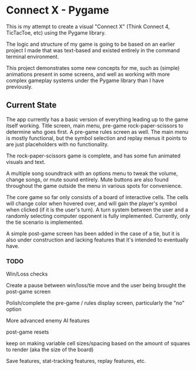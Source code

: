 # Connect X - Pygame

This is my attempt to create a visual "Connect X" (Think Connect 4, TicTacToe, etc) using the Pygame library. 

The logic and structure of my game is going to be based on an earlier project I made that was text-based and existed
entirely in the command terminal environment. 

This project demonstrates some new concepts for me, such as (simple) animations present in some screens, and well as 
working with more complex gameplay systems under the Pygame library than I have previously. 

## Current State

The app currently has a basic version of everything leading up to the game itself working. Title screen, main menu,
pre-game rock-paper-scissors to determine who goes first. A pre-game rules screen as well. The main menu is mostly 
functional, but the symbol selection and replay menus it points to are just placeholders with no functionality. 

The rock-paper-scissors game is complete, and has some fun animated visuals and text. 

A multiple song soundtrack with an options menu to tweak the volume, change songs, or mute sound entirely. Mute buttons
are also found throughout the game outside the menu in various spots for convenience. 

The core game so far only consists of a board of interactive cells. The cells will change color when hovered over, and 
will gain the player's symbol when clicked (if it is the user's turn). A turn system between the user and a randomly 
selecting computer opponent is fully implemented. Currently, only the tie scenario is implemented.

A simple post-game screen has been added in the case of a tie, but it is also under construction and lacking features
that it's intended to eventually have. 
 
### TODO

Win/Loss checks

Create a pause between win/loss/tie move and the user being brought the post-game screen

Polish/complete the pre-game / rules display screen, particularly the "no" option

More advanced enemy AI features

post-game resets

keep on making variable cell sizes/spacing based on the amount of squares to render (aka the size of the board)

Save features, stat-tracking features, replay features, etc.

